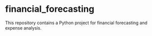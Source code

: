 # financial_forecasting
This repository contains a Python project for financial forecasting and expense analysis.
